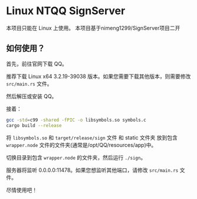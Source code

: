 # Linux NTQQ SignServer

本项目只能在 Linux 上使用。
本项目基于nimeng1299/SignServer项目二开
## 如何使用？

首先，前往官网下载 QQ。

推荐下载 Linux x64 3.2.19-39038 版本。如果您需要下载其他版本，则需要修改 `src/main.rs` 文件。

然后解压或安装 QQ。

接着：

```sh
gcc -std=c99 -shared -fPIC -o libsymbols.so symbols.c
cargo build --release
```

将 `libsymbols.so` 和 `target/release/sign` 文件 和 static 文件夹 放到包含 `wrapper.node` 文件的文件夹(通常是/opt/QQ/resources/app)中。

切换目录到包含 `wrapper.node` 的文件夹，然后运行 `./sign`。

服务器将监听 0.0.0.0:11478。如果您想监听其他端口，请修改 `src/main.rs` 文件。

尽情使用吧！
